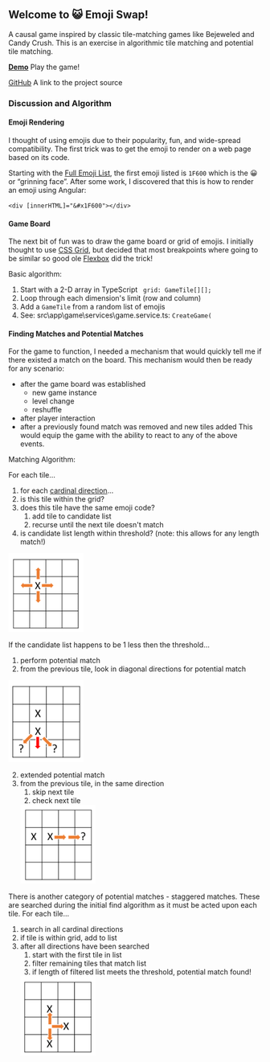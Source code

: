 ## Welcome to 😺 Emoji Swap!

A causal game inspired by classic tile-matching games like Bejeweled and Candy Crush. This is an exercise in algorithmic tile matching and potential tile matching.

**[Demo](demo-0.2.0/)** Play the game!

[GitHub](https://github.com/daveteply/emoji-swap) A link to the project source

### Discussion and Algorithm

#### Emoji Rendering

I thought of using emojis due to their popularity, fun, and wide-spread compatibility. The first trick was to get the emoji to render on a web page based on its code.

Starting with the [Full Emoji List](https://unicode.org/emoji/charts/full-emoji-list.html), the first emoji listed is `1F600` which is the 😀 or “grinning face”. After some work, I discovered that this is how to render an emoji using Angular:

```
<div [innerHTML]="&#x1F600"></div>
```

#### Game Board

The next bit of fun was to draw the game board or grid of emojis. I initially thought to use [CSS Grid](https://developer.mozilla.org/en-US/docs/Web/CSS/CSS_Grid_Layout), but decided that most breakpoints where going to be similar so good ole [Flexbox](https://developer.mozilla.org/en-US/docs/Web/CSS/CSS_Flexible_Box_Layout/Basic_Concepts_of_Flexbox) did the trick!

Basic algorithm:

1. Start with a 2-D array in TypeScript ` grid: GameTile[][];`
2. Loop through each dimension's limit (row and column)
3. Add a `GameTile` from a random list of emojis
4. See: src\app\game\services\game.service.ts: `CreateGame(`

#### Finding Matches and Potential Matches

For the game to function, I needed a mechanism that would quickly tell me if there existed a match on the board.  This mechanism would then be ready for any scenario:
- after the game board was established
  - new game instance
  - level change
  - reshuffle
- after player interaction
- after a previously found match was removed and new tiles added
This would equip the game with the ability to react to any of the above events.

Matching Algorithm:

For each tile...
1. for each [cardinal direction](https://en.wikipedia.org/wiki/Cardinal_direction)...
  1. is this tile within the grid? 
  2. does this tile have the same emoji code?
     1. add tile to candidate list
     1. recurse until the next tile doesn't match
  3. is candidate list length within threshold? (note: this allows for any length match!)
  <img src="images/find-matches.png" alt="find matches diagram" width="150px" />
  
If the candidate list happens to be 1 less then the threshold...
1. perform potential match
  1. from the previous tile, look in diagonal directions for potential match
  <img src="images/potential.png" alt="find potential matches diagram" width="150px" />
  
2. extended potential match
  1. from the previous tile, in the same direction
       1. skip next tile
       2. check next tile
       <img src="images/potential-extended.png" alt="find extended potential matches diagram" width="150px" />

There is another category of potential matches - staggered matches. These are searched during the initial find algorithm as it must be acted upon each tile.
For each tile...
1. search in all cardinal directions
2. if tile is within grid, add to list
3. after all directions have been searched
   1. start with the first tile in list
   2. filter remaining tiles that match list
   3. if length of filtered list meets the threshold, potential match found!
   <img src="images/potential-staggered.png" alt="find staggered potential matches diagram" width="150px" />

<!-- You can use the [editor on GitHub](https://github.com/daveteply/emoji-swap/edit/gh-pages/index.md) to maintain and preview the content for your website in Markdown files.

Whenever you commit to this repository, GitHub Pages will run [Jekyll](https://jekyllrb.com/) to rebuild the pages in your site, from the content in your Markdown files.

### Markdown

Markdown is a lightweight and easy-to-use syntax for styling your writing. It includes conventions for

```markdown
Syntax highlighted code block

# Header 1

## Header 2

### Header 3

- Bulleted
- List

1. Numbered
2. List

**Bold** and _Italic_ and `Code` text

[Link](url) and ![Image](src)
```

For more details see [GitHub Flavored Markdown](https://guides.github.com/features/mastering-markdown/).

### Jekyll Themes

Your Pages site will use the layout and styles from the Jekyll theme you have selected in your [repository settings](https://github.com/daveteply/emoji-swap/settings). The name of this theme is saved in the Jekyll `_config.yml` configuration file.

### Support or Contact

Having trouble with Pages? Check out our [documentation](https://docs.github.com/categories/github-pages-basics/) or [contact support](https://github.com/contact) and we’ll help you sort it out. -->
